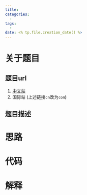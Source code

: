 ```yaml
---
title: 
categories:
  - 
tags:
  -
date: <% tp.file.creation_date() %>
---
```

# 关于题目

## 题目url

1. [中文站]()
2. 国际站 (上述链接`cn`改为`com`)

## 题目描述


# 思路


# 代码


# 解释

